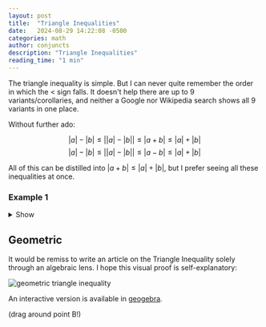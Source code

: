 ```yaml
---
layout: post
title:  "Triangle Inequalities"
date:   2024-08-29 14:22:08 -0500
categories: math
author: conjuncts
description: "Triangle Inequalities"
reading_time: "1 min"
---
```


The triangle inequality is simple. But I can never quite remember the order in which the $<$ sign falls. It doesn't help there are up to 9 variants/corollaries, and neither a Google nor Wikipedia search shows all 9 variants in one place.

Without further ado:

$$ |a| - |b| \leq \left| |a| - |b| \right| \leq |a+b| \leq |a| + |b| $$
$$ |a| - |b| \leq \left| |a| - |b| \right| \leq |a-b| \leq |a| + |b| $$

All of this can be distilled into $|a+b| \leq |a| + |b|$, but I prefer seeing all these inequalities at once. 

### Example 1

<details>
<summary>Show</summary><br>

**Problem**. Show that $f(x) = |x|$ is continuous at $p \in \mathbb{R}$ using the $\varepsilon-\delta$ definition.

**Solution**. Assume $\varepsilon > 0$, $\delta > 0$, etc etc. 

We need to show that $||x| - |p|| < \varepsilon$. We can alternatively show any of these: (moving right)

$$|x - p| < \varepsilon$$
$$|x + p| < \varepsilon$$
$$|x| + |p| < \varepsilon$$

We are given that $|x - p| < \delta$. Hence it follows all of these: (moving left)

$$
\begin{equation}
||x| - |p|| < \delta
\end{equation}
$$
$$|x| - |p| < \delta$$

Conveniently, $(1)$ automatically gives us what we want. Just pick $\delta = \varepsilon$.
</details>

## Geometric

It would be remiss to write an article on the Triangle Inequality solely through an algebraic lens. I hope this visual proof is self-explanatory:


![geometric triangle inequality](/blog/assets/images/geom_triangle_ineq.png)

An interactive version is available in [geogebra](https://www.geogebra.org/calculator/qjgd9xp2?embed).




(drag around point B!)